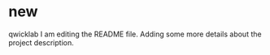 # new
qwicklab
I am editing the README file. Adding some more details about the project description.
